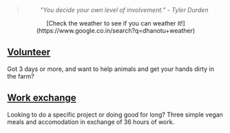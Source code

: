 <!--

Title: Participate

-->
> <center><i>“You decide your own level of involvement.” - Tyler Durden</i></center>

<center>
[Check the weather to see if you can weather it!](https://www.google.co.in/search?q=dhanotu+weather)
</center>

<div class="youtube-player" data-id="dJL3PWM6Dng"></div>

[Volunteer](/?p=volunteer)
--
Got 3 days or more, and want to help animals and get your hands dirty in the farm?

[Work exchange](/?p=workexchange)
--
Looking to do a specific project or doing good for long? Three simple vegan meals and accomodation in exchange of 36 hours of work.
